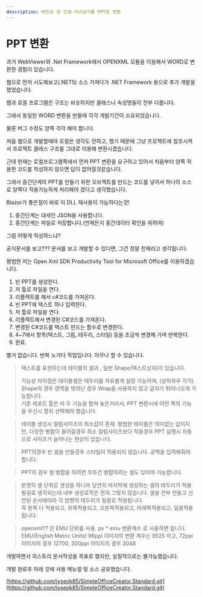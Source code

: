 ```yaml
---
description: 바인딩 된 인쇄 미리보기를 PPT로 변환
---
```


# PPT 변환

과거 WebViewer와 .Net Framework에서 OPENXML 모듈을 이용해서 WORD로 변환한 경험이 있습니다.&#x20;



웹으로 먼저 시도해보고(.NET5) 소스 가져다가 .NET Framework 용으로 추가 개발을 했었습니다.&#x20;

웹과 로컬 프로그램은 구조는 비슷하지만 클래스나 속성명들이 전부 다릅니다.&#x20;

그래서 동일한 WORD 변환을 만들때 각각 개발기간이 소요되었습니다.

물론 버그 수정도 양쪽 각각 해야 합니다.



처음 웹으로 개발할때야 로컬은 생각도 안하고, 했기 때문에 그냥 프로젝트에 참조시켜서 프로젝트 클래스 구조를 그대로 이용해 변환시켰습니다.



근데 현재는 로컬프로그램쪽에서  먼저 PPT 변환을 요구하고 있어서 처음부터 양쪽 적용한 코드를 작성하지 않으면 답이 없어질것같습니다.&#x20;



그래서 중간단계의 PPT를 만들기 위한 오브젝트를 만드는 코드를 넣어서 하나의 소스로 양쪽다 적용가능하게 처리해야 겠다고 생각했습니다.&#x20;



Blazor가 좋은점이 바로 이 DLL 재사용이 가능하다는것!



1. 중간단계는 대세인 JSON을 사용합니다.
2. 중간단계는 파일로 저장합니다.(언제든지 중간데이터 확인을 위하여)



그럼 어떻게 작성하느냐?

공식문서를 보고???  문서를 보고 개발할 수 있다면, 그건 정말 천재라고 생각됩니다.&#x20;



평범한 저는 Open Xml SDK Productivity Tool for Microsoft Office를 이용하겠습니다.&#x20;

1. 빈 PPT를 생성한다.
2. 저 툴로 파일을 연다.
3. 리플렉트를 해서 c#코드를 가져온다.
4. 빈 PPT에 텍스트 하나 입력한다.
5. 저 툴로 파일을 연다.
6. 리플렉트해서 변경된 C#코드를 가져온다.
7. 변경된 C#코드를 텍스트 만드는 함수로 변경한다.
8. 4\~7에서 항목(텍스트,  그림, 테두리, 스타일) 등을 조금씩 변경해 가며 반복한다.&#x20;
9. 완료.

별거 없습니다. 반복 노가다 작업입니다. 아무나 할 수 있습니다.&#x20;



> 텍스트를 표현하는데 테이블의 셀과 , 일반 Shape(텍스트상자)이 있습니다.&#x20;
>
> 기능상 차이점은 테이블셀은 테두리를 자유롭게 설정 가능하며, (상하좌우 각각)\
> Shape의 경우 영역을 벗어난 경우 Wrap을 사용하지 않고 글자가 튀어나오게 가능합니다. \
> 기존 레포트 툴은 저 두 기능을 합쳐 놓은거라서, PPT 변환시에 어떤 쪽의 기능을 우선시 할지 선택해야 했습니다.&#x20;

> 테이블 생성시 컬럼사이즈의 최소값이 존재. 평범한 테이블은 의미없는 값이지만, 다양한 병합이 들어갈경우 최소 컬럼사이즈보다 작을경우 PPT 실행시 자동으로 사이즈가 늘어나는 현상이 있습니다.&#x20;

> PPT의경우 빈 셀을 만들경우 스타일이 적용되지 않습니다. 공백을 입력해줘야 합니다.&#x20;

> PPT의 경우 셀 병합을 하려면 무조건 병합하려는 셀도 있어야 가능합니다.

> 분명히 셀 단위로 생성을 하니까 당연히 마지막에 생성하는 셀의 테두리가 적용될걸로 생각되는데 내부 생성로직은 전혀 그렇지 않습니다. 셀을 전부 만들고 선언된 순서에따라 각 방향의 테두리가 일괄로 적용됩니다. \
> 즉 왼쪽 다 적용되고, 위쪽적용되고, 오른쪽적용되고, 아래쪽적용되고, 일괄적용 됩니다.

> openxml?? 은 EMU 단위를 사용. px \* emu 변환계수 로 사용하면 됩니다. \
> EMU(English Metric Units) 96ppi 이미지의 변환 계수는 9525  이고, 72ppi 이미지의 경우 12700, 300ppi 이미지의 경우 3048



개발하면서 히스토리    문서작성을 목표로 했지만, 실질적으로는 불가능했습니다.&#x20;

개발 완료후 아래 깃에 사용 메뉴얼 및 소스 공유했습니다.&#x20;

[https://github.com/jyseok85/SimpleOfficeCreator.Standard.git](https://github.com/jyseok85/SimpleOfficeCreator.Standard.git)



